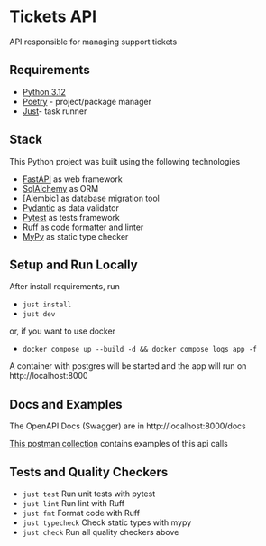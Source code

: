 # Tickets API

API responsible for managing support tickets

## Requirements

- [Python 3.12](https://www.python.org/downloads/)
- [Poetry](https://python-poetry.org/docs/#installing-with-the-official-installer) - project/package manager
- [Just](https://github.com/casey/just)- task runner

## Stack

This Python project was built using the following technologies
 - [FastAPI](https://fastapi.tiangolo.com/) as web framework
 - [SqlAlchemy](https://www.sqlalchemy.org/) as ORM
 - [Alembic] as database migration tool
 - [Pydantic](https://docs.pydantic.dev/latest/) as data validator
 - [Pytest](https://pytest.org) as tests framework
 - [Ruff](https://github.com/astral-sh/ruff) as code formatter and linter
 - [MyPy](https://mypy-lang.org/) as static type checker

## Setup and Run Locally

After install requirements, run
 - `just install`
 - `just dev`

 or, if you want to use docker
 - `docker compose up --build -d && docker compose logs app -f`

A container with postgres will be started and the app will run on http://localhost:8000

 ## Docs and Examples
 The OpenAPI Docs (Swagger) are in http://localhost:8000/docs

 [This postman collection](https://www.postman.com/navigation-geologist-23746087/workspace/tickets-api/request/15351339-7dbfca81-184a-4a12-bda0-b2ccb07159a9?action=share&creator=15351339&ctx=documentation) contains examples of this api calls

 ## Tests and Quality Checkers
 - `just test` Run unit tests with pytest
 - `just lint` Run lint with Ruff
 - `just fmt` Format code with Ruff
 - `just typecheck` Check static types with mypy
 - `just check` Run all quality checkers above